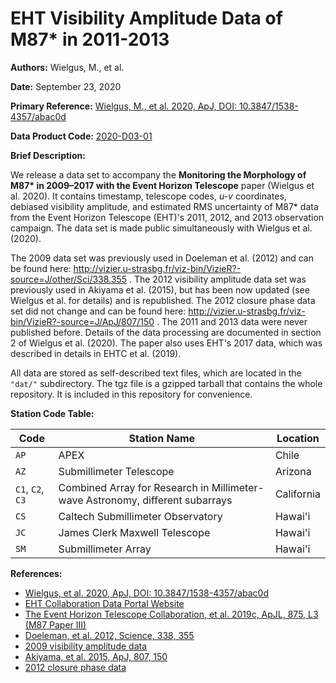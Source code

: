 # EHT Visibility Amplitude Data of M87\* in 2011-2013

**Authors:** Wielgus, M., et al.

**Date:** September 23, 2020

**Primary Reference:** [Wielgus, M., et al. 2020, ApJ, DOI: 10.3847/1538-4357/abac0d](https://iopscience.iop.org/article/10.3847/1538-4357/abac0d)

**Data Product Code:** [2020-D03-01](https://eventhorizontelescope.org/for-astronomers/data)

**Brief Description:**

We release a data set to accompany the **Monitoring the Morphology of
M87\* in 2009–2017 with the Event Horizon Telescope** paper (Wielgus
et al. 2020). It contains timestamp, telescope codes, *u-v*
coordinates, debiased visibility amplitude, and estimated RMS
uncertainty of M87\* data from the Event Horizon Telescope (EHT)'s
2011, 2012, and 2013 observation campaign. The data set is made public
simultaneously with Wielgus et al. (2020).

The 2009 data set was previously used in Doeleman et al. (2012) and
can be found here:
http://vizier.u-strasbg.fr/viz-bin/VizieR?-source=J/other/Sci/338.355
. The 2012 visibility amplitude data set was previously used in
Akiyama et al. (2015), but has been now updated (see Wielgus et
al. for details) and is republished. The 2012 closure phase data set
did not change and can be found here:
http://vizier.u-strasbg.fr/viz-bin/VizieR?-source=J/ApJ/807/150 . The
2011 and 2013 data were never published before. Details of the data
processing are documented in section 2 of Wielgus et al. (2020). The
paper also uses EHT's 2017 data, which was described in details in
EHTC et al. (2019).

All data are stored as self-described text files, which are located in
the `"dat/"` subdirectory. The tgz file is a gzipped tarball that
contains the whole repository. It is included in this repository for
convenience.

**Station Code Table:**

| Code             | Station Name                                                                  | Location   |
| ---------------- | ----------------------------------------------------------------------------- | ---------- |
| `AP`             | APEX                                                                          | Chile      |
| `AZ`             | Submillimeter Telescope                                                       | Arizona    |
| `C1`, `C2`, `C3` | Combined Array for Research in Millimeter-wave Astronomy, different subarrays | California |
| `CS`             | Caltech Submillimeter Observatory                                             | Hawai'i    |
| `JC`             | James Clerk Maxwell Telescope                                                 | Hawai'i    |
| `SM`             | Submillimeter Array                                                           | Hawai'i    |

**References:**

- [Wielgus, et al. 2020, ApJ, DOI: 10.3847/1538-4357/abac0d](https://iopscience.iop.org/article/10.3847/1538-4357/abac0d)
- [EHT Collaboration Data Portal Website](https://eventhorizontelescope.org/for-astronomers/data)
- [The Event Horizon Telescope Collaboration, et al. 2019c, ApJL, 875, L3 (M87 Paper III)](https://doi.org/10.3847/2041-8213/ab0c57)
- [Doeleman, et al. 2012, Science, 338, 355](https://doi.org/10.1126/science.1224768)
- [2009 visibility amplitude data](http://vizier.u-strasbg.fr/viz-bin/VizieR?-source=J/other/Sci/338.355)
- [Akiyama, et al. 2015, ApJ, 807, 150](https://doi.org/10.1088/0004-637X/807/2/150)
- [2012 closure phase data](http://vizier.u-strasbg.fr/viz-bin/VizieR?-source=J/ApJ/807/150)
